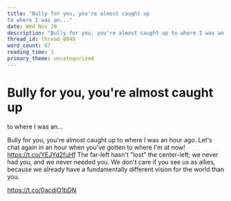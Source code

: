 ```yaml
---
title: "Bully for you, you're almost caught up
to where I was an..."
date: Wed Nov 29
description: "Bully for you, you're almost caught up to where I was an hour ago. Let's chat again in an hour when you've gotten to where I'm at now!"
thread_id: thread_0049
word_count: 67
reading_time: 1
primary_theme: uncategorized
---
```


# Bully for you, you're almost caught up
to where I was an...

Bully for you, you're almost caught up
to where I was an hour ago. Let's chat again in an hour when you've gotten to where I'm at now! https://t.co/YEJYd2fuHf The far-left hasn't "lost" the center-left; we never had you, and we never needed you. We don't care if you see us as allies, because we already have a fundamentally different vision for the world than you.

https://t.co/0acdjO1bDN